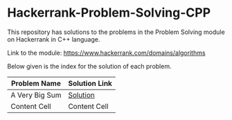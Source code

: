 # Hackerrank-Problem-Solving-CPP
This repository has solutions to the problems in the Problem Solving module on Hackerrank in C++ language.

Link to the module: https://www.hackerrank.com/domains/algorithms

Below given is the index for the solution of each problem.

| Problem Name  | Solution Link |
| ------------- | ------------- |
| A Very Big Sum| [Solution](https://github.com/niharika1102/Hackerrank-Problem-Solving-CPP/blob/main/A%20Very%20Big%20Sum.cpp)  |
| Content Cell  | Content Cell  |
